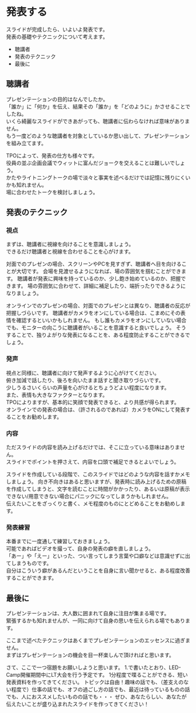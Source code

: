 # 発表する
スライドが完成したら、いよいよ発表です。  
発表の基礎やテクニックについて考えます。

- 聴講者  
- 発表のテクニック  
- 最後に  

## 聴講者

プレゼンテーションの目的はなんでしたか。  
「誰か」に「何か」を伝え、結果その「誰か」を「どのように」かさせることでしたね。  
いくら綺麗なスライドができあがっても、聴講者に伝わらなければ意味がありません。    
もう一度どのような聴講者を対象としているか思い出して、プレゼンテーションを組み立てます。

TPOによって、発表の仕方も様々です。  
役員の並ぶ企画会議でウィットに富んだジョークを交えることは難しいでしょう。  
かたやライトニングトークの場で淡々と事実を述べるだけでは記憶に残りにくいかも知れません。  
場に合わせたトークを検討しましょう。

## 発表のテクニック

### 視点

まずは、聴講者に視線を向けることを意識しましょう。  
できるだけ聴講者と視線を合わせることを心がけます。  

対面でのプレゼンの場合、スクリーンやPCを見すぎず、聴講者へ目を向けることが大切です。
会場を見渡せるようになれば、場の雰囲気を掴むことができます。
聴講者が発表に興味を持っているのか、少し飽き始めているのか、把握できます。
場の雰囲気に合わせて、詳細に補足したり、端折ったりできるようになりましょう。

オンラインでのプレゼンの場合、対面でのプレゼンとは異なり、聴講者の反応が把握しづらいです。
聴講者がカメラをオンにしている場合は、こまめにその表情を確認するといいかもしれません。
もし誰もカメラをオンにしていない場合でも、モニターの向こうに聴講者がいることを意識すると良いでしょう。
そうすることで、独りよがりな発表になることを、ある程度防止することができるでしょう。

### 発声

視点と同様に、聴講者に向けて発声するように心がけてください。  
俯き加減で話したり、後ろを向いたまま話すと聞き取りづらいです。  
少しうるさいくらいの声量を心がけるとちょうどよい程度になります。  
また、表情も大きなファクターとなります。  
TPOによりますが、基本的に笑顔で発表できると、より共感が得られます。  
オンラインでの発表の場合は、（許されるのであれば）カメラをONにして発表することをお勧めします。

### 内容

ただスライドの内容を読み上げるだけでは、そこに立っている意味はありません。  
スライドでポイントを押さえて、内容を口頭で補足できるとよいでしょう。

スライドを作成している段階で、このスライドではどのような内容を話すかメモしましょう。
向き不向きはあると思いますが、発表時に読み上げるための原稿を作成してしまうと、文字を読むことに時間がかかったり、あるいは原稿が表示できない/用意できない場合にパニックになってしまうかもしれません。  
伝えたいことをざっくりと書く、メモ程度のものにとどめることをお勧めします。

### 発表練習

本番までに一度通して練習しておきましょう。  
可能であればビデオを撮って、自身の発表の癖を直しましょう。  
「あー」や「えー」といった、つい言ってしまう言葉や口癖などは意識せずに出てしまうものです。    
自分はこういう癖があるんだということを自身に言い聞かせると、ある程度改善することができます。

<!--
※ポスター発表譜実施のため削除
### 4.3. ポスター発表

一対多の発表形式の場合は、基本的にスライド発表と同じで構いません。  
一対一や少人数を相手にする場合は、相手の反応をよく見ながら、臨機応変に対応するようにしてください。  
相手が今どのあたりを見ているのか、理解して貰えているのか、質問したがっているのか、表情を見ればある程度把握することができます。
スライド発表とは異なり、時間も自由ですので気軽に話をするように参加者とのインタラクションを楽しんでください。
-->
## 最後に

プレゼンテーションは、大人数に囲まれて自身に注目が集まる場です。  
緊張するかも知れませんが、一同に向けて自身の思いを伝えられる場でもあります。

ここまで述べたテクニックはあくまでプレゼンテーションのエッセンスに過ぎません。  
まずはプレゼンテーションの機会を目一杯楽しんで頂ければと思います。

さて、ここで一つ宿題をお願いしようと思います。
1.で書いたとおり、LED-Camp開催期間中にLT大会を行う予定です。
1分程度で喋ることができる、短い発表資料を作ってきてください。
トピックは自由！趣味の話でも、（差支えのない程度で）仕事の話でも、オフの過ごし方の話でも、最近は待っているものの話でも、人におススメしたいものの話でも・・・
ぜひ、あなたらしい、あなたが伝えたいことが盛り込まれたスライドを作ってきてください！